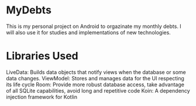 # MyDebts

This is my personal project on Android to orgazinate my monthly debts. I will also use it for studies and implementations 
of new technologies.

# Libraries Used
  LiveData:  Builds data objects that notify views when the database or some data changes.
  ViewModel: Stores and manages data for the UI respecting its life cycle
  Room: Provide more robust database access, take advantage of all SQLite capabilities, avoid long and repetitive code
  Koin: A dependency injection framework for Kotlin
  
